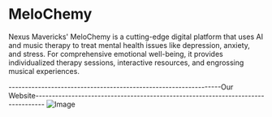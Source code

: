 # MeloChemy
Nexus Mavericks' MeloChemy is a cutting-edge digital platform that uses AI and music therapy to treat mental health issues like depression, anxiety, and stress.  For comprehensive emotional well-being, it provides individualized therapy sessions, interactive resources, and engrossing musical experiences.


-----------------------------------------------------------------Our Website---------------------------------------------------------------------------------
![Image](https://github.com/user-attachments/assets/2ce304ee-edc7-47ba-9b09-a52676c4cb10)
